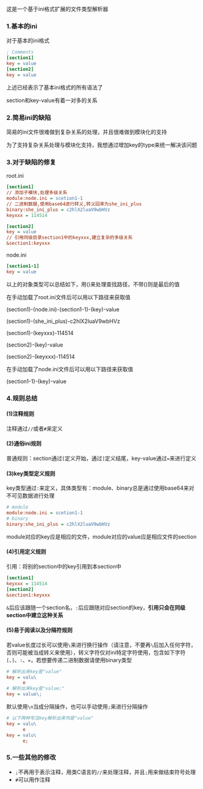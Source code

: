 这是一个基于ini格式扩展的文件类型解析器

### 1.基本的ini

对于基本的ini格式

```ini
; Comments
[section1]
key = value
[section2]
key = value
```

上述已经表示了基本ini格式的所有语法了

section和key-value有着一对多的关系

### 2.简易ini的缺陷

简易的ini文件很难做到复杂关系的处理，并且很难做到模块化的支持

为了支持复杂关系处理与模块化支持，我想通过增加key的type来统一解决该问题

### 3.对于缺陷的修复

root.ini

```ini
[section1]
// 添加子模块,处理多级关系
module:node.ini = scetion1-1
// 二进制数据,使用base64进行转义,转义回来为she_ini_plus
binary:she_ini_plus = c2hlX2luaV9wbHVz
keyxxx = 114514

[section2]
key = value
// 引用同级目录section1中的keyxxx,建立复杂的多级关系
&section1:keyxxx
```

node.ini

```ini
[section1-1]
key = value
```

以上的对象类型可以总结如下，用()来处理查找路径，不带()则是最后的值

在手动加载了root.ini文件后可以用以下路径来获取值

(section1)-(node.ini)-(section1-1)-(key)-value

(section1)-(she_ini_plus)-c2hlX2luaV9wbHVz

(section1)-(keyxxx)-114514

(section2)-(key)-value

(section2)-(keyxxx)-114514

在手动加载了node.ini文件后可以用以下路径来获取值

(section1-1)-(key)-value



### 4.规则总结

#### (1)注释规则

注释通过`//`或者`#`来定义



#### (2)通俗ini规则

普通规则：section通过`[`定义开始，通过`]`定义结尾，key-value通过`=`来进行定义



#### (3)key类型定义规则

key类型通过`:`来定义，具体类型有：module、binary总是通过使用base64来对不可见数据进行处理

```ini
# module
module:node.ini = scetion1-1
# binary
binary:she_ini_plus = c2hlX2luaV9wbHVz
```

module对应的key应是相应的文件，module对应的value应是相应文件的section



#### (4)引用定义规则

引用：将别的section中的key引用到本section中

```ini
[section1]
keyxxx = 114514
[section2]
&section1:keyxxx
```

`&`后应该跟随一个section名，`:`后应跟随对应section的key，**引用只会在同级section中建立这种关系**



#### (5)易于阅读以及分隔符规则

若value长度过长可以使用`\`来进行换行操作（请注意，不要再`\`后加入任何字符，否则可能被当成转义来使用），转义字符仅对ini特定字符使用，包含如下字符`[`、`]`、`:`、`=`，若想要传递二进制数据请使用binary类型

```ini
# 解析出来key是"value"
key = valu\
	  e
# 解析出来key是"value;"
key = value\;
```

默认使用`\n`当成分隔操作，也可以手动使用`;`来进行分隔操作

```ini
# 以下两种写法key解析出来均是"value"
key = valu\
      e
key = valu\
      e;
```



### 5.一些其他的修改

- `;`不再用于表示注释，用类C语言的`//`来处理注释，并且`;`用来做结束符号处理
- `#`可以用作注释

